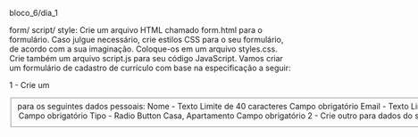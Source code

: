 bloco_6/dia_1 

form/ script/ style: Crie um arquivo HTML chamado form.html para o formulário.
Caso julgue necessário, crie estilos CSS para o seu formulário, de acordo com a sua imaginação. Coloque-os em um arquivo styles.css.
Crie também um arquivo script.js para seu código JavaScript.
Vamos criar um formulário de cadastro de currículo com base na especificação a seguir:

1 - Crie um <fieldset> para os seguintes dados pessoais:
Nome - Texto
Limite de 40 caracteres
Campo obrigatório
Email - Texto
Limite de 50 caracteres
Campo obrigatório
CPF - Texto
Limite de 11 caracteres
Campo obrigatório
Endereço - Texto
Limite de 200 caracteres
Campo obrigatório
Cidade - Texto
Limite de 28 caracteres
Campo obrigatório
Estado - ComboBox
Todos os estados do Brasil
Utilize estruturas de repetição via JavaScript para gerar os <option>
Campo obrigatório
Tipo - Radio Button
Casa, Apartamento
Campo obrigatório

2 - Crie outro <fieldset> para dados do seu último emprego
Resumo do currículo - TextArea
Limite de 1000 caracteres
Campo obrigatório
Cargo - Texto
Limite de 40 caracteres
Campo obrigatório
Descrição do cargo - Texto
Limite de 500 caracteres
Campo obrigatório
Data de início - Texto
Verificar o formato da data dd/mm/aaaa.
O dia deve ser > 0 e <= 31.
O mês deve ser > 0 e <= 12.
O ano não pode ser negativo.
Caso alguma das condições for inválida no momento do envio do formulário, exibir mensagem de erro contextualizada.
Campo obrigatório

3 - Logo abaixo do formulário, crie um botão que:
Chame uma função JavaScript e interrompa o fluxo automático do form utilizando o preventDefault().
Execute as validações que foram pedidas ao longo da montagem do formulário.
Monte uma <div> com o consolidado dos dados que foram inseridos no formulário.

4 - Crie um botão Limpar que limpa todos os campos do formulário e a <div> com seu currículo também.

_____________________________________________________________________________________________________________________________________________________________________________________________________

bloco_6/dia_2

form/ script: 

1 - Adicione um framework CSS de sua escolha ao formulário que você construiu na última aula e o utilize para estilizar o formulário.
Sugestões: Bulma, Bootstrap, Semantic UI e Materialize.

2 - Adicione uma biblioteca JavaScript de date picker ao formulário que você construiu na última aula. Utilize essa biblioteca no campo "Data de início" do formuário. Você pode remover as validações de data que adicionou, uma vez que a biblioteca se encarregará de permitir somente datas válidas.
Sugestões: DatePickerX e Pickaday.

3 - Adicione uma biblioteca JavaScript de validações ao formulário que você construiu na última aula. Utilize essa biblioteca para substituir as validações que você fez manualmente.
Sugestões: Just-validate e popup-validation.

_____________________________________________________________________________________________________________________________________________________________________________________________________

bloco_6/dia_5

ex1: 
- Altere o código para que a div amarela fique com a cor "azul" quando a largura da página estiver entre 900px e 1100px;
- Altere o código para que a div amarela fique com a cor "vermelha" quando a largura da página for até 600px;
- Crie uma outra div idêntica a existente e faça com que ela seja mostrada ao lado da div amarela quando a largura da página for maior que 1500px;
Dica: use Flexbox
- Faça com que a segunda div desapareça quando a largura da tela estiver entre 600px e 900px;
- Faça com que a primeira div desapareça quando a largura da tela for até 600px.

index-p1/ style-p1: Antes de seguir para o próximo vídeo, prepare um arquivo index-p1.html e um arquivo style-p1.css para que você possa ir reproduzindo o código que o autor irá fazer!
Agora o exercício é fazer junto com o vídeo! 🤓
Algumas dicas:
- Você vai perceber que o autor não se preocupou em organizar o CSS da melhor forma. Como você pode melhorar o código dele? (indentação).
O autor do vídeo usa uma má prática (anti-pattern) enquanto está desenvolvendo o código. Consegue descobrir qual é?
- Corrija o erro no código do autor do vídeo para que o CSS seja aplicado de uma forma melhor;
Dica: tem a ver com o uso de id e class para referenciar elementos HTML no CSS.
- Bônus: altere o código para que os elementos sejam alinhados usando Flexbox.

index-p2/ style-p2/ style-p2-mobile: Neste outro vídeo, o autor mostra uma outra forma de você aplicar media queries.
Antes de seguir para o vídeo, prepare um arquivo index-p2.html e um arquivo style-p2.css para que você possa ir reproduzindo o código que o autor irá fazer!
Mais uma vez, faça junto com o autor do vídeo para que você possa ver na prática como aplicar media queries.

style-p1-mobyle: Agora vamos praticar mais!
Altere o código do exercício anterior (index-p1.html e style-p1.css) para que o CSS específico da media query seja carregado a partir de um outro arquivo, por exemplo style-mobile-p1.css;
Ainda no código do exercício anterior, altere as cores de cada um dos elementos da página para uma escala de cinza quando a orientação da página mudar para a horizontal (landscape).

